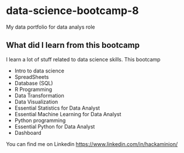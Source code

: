 # data-science-bootcamp-8
My data portfolio for data analys role

## What did I learn from this bootcamp

I learn a lot of  stuff related to data science skills. This bootcamp

- Intro to data science
- SpreadSheets
- Database (SQL)
- R Programming
- Data Transformation
- Data Visualization
- Essential Statistics for Data Analyst
- Essential Machine Learning for Data Analyst
- Python programming
- Essential Python for Data Analyst
- Dashboard

You can find me on Linkedin https://www.linkedin.com/in/hackaminion/
